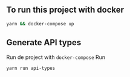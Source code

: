 
## To run this project with docker

```bash
yarn && docker-compose up
```

## Generate API types

Run de project with `docker-compose`
Run
```bash
yarn run api-types
```

